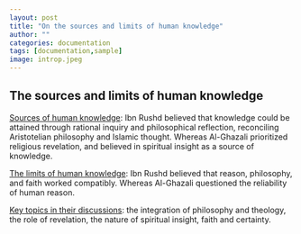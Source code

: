 ```yaml
---
layout: post
title: "On the sources and limits of human knowledge"
author: ""
categories: documentation
tags: [documentation,sample]
image: introp.jpeg
---
```


## The sources and limits of human knowledge

<u>Sources of human knowledge</u>: Ibn Rushd believed that knowledge could be attained through rational inquiry and philosophical reflection, reconciling Aristotelian philosophy and Islamic thought. Whereas Al-Ghazali prioritized religious revelation, and believed in spiritual insight as a source of knowledge.

<u>The limits of human knowledge</u>: Ibn Rushd believed that reason, philosophy, and faith worked compatibly. Whereas Al-Ghazali questioned the reliability of human reason.

<u>Key topics in their discussions</u>: the integration of philosophy and theology, the role of revelation, the nature of spiritual insight, faith and certainty. 
